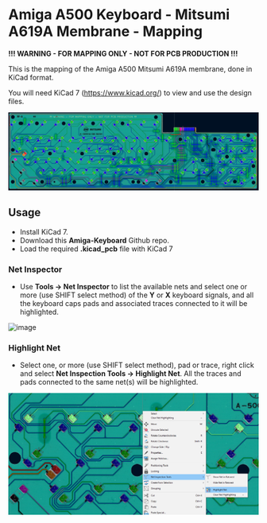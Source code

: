 # Amiga A500 Keyboard - Mitsumi A619A Membrane - Mapping

**!!! WARNING - FOR MAPPING ONLY - NOT FOR PCB PRODUCTION !!!**

This is the mapping of the Amiga A500 Mitsumi A619A membrane, done in KiCad format.

You will need KiCad 7 (https://www.kicad.org/) to view and use the design files.

![](https://github.com/solarmon/Amiga-Keyboard/blob/master/KiCad/Mapping/A500/Amiga%20A500%20Keyboard%20-%20Mitsumi%20A619A%20Membrane%20-%20Mapping/Amiga%20A500%20Keyboard%20-%20Mitsumi%20A619A%20Membrane%20-%20Mapping.png)

## Usage

* Install KiCad 7.
* Download this **Amiga-Keyboard** Github repo.
* Load the required **.kicad_pcb** file with KiCad 7

### Net Inspector

* Use **Tools -> Net Inspector** to list the available nets and select one or more (use SHIFT select method) of the **Y** or **X** keyboard signals, and all the keyboard caps pads and associated traces connected to it will be highlighted.

![image](https://user-images.githubusercontent.com/46369787/229370991-cadc6f86-89ff-41f9-88b9-26cbfe1d01a0.png)

### Highlight Net

* Select one, or more (use SHIFT select method), pad or trace, right click and select **Net Inspection Tools -> Highlight Net**. All the traces and pads connected to the same net(s) will be highlighted.

![image](https://github.com/solarmon/Amiga-Keyboard/blob/master/KiCad/Wiki/KiCad-Hightlight-Net.png)

